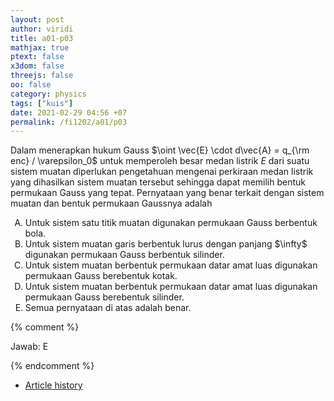 ```yaml
---
layout: post
author: viridi
title: a01-p03
mathjax: true
ptext: false
x3dom: false
threejs: false
oo: false
category: physics
tags: ["kuis"]
date: 2021-02-29 04:56 +07
permalink: /fi1202/a01/p03
---
```

Dalam menerapkan hukum Gauss $\oint \vec{E} \cdot d\vec{A} = q_{\rm enc} / \varepsilon_0$ untuk memperoleh besar medan listrik $E$ dari suatu sistem muatan diperlukan pengetahuan mengenai perkiraan medan listrik yang dihasilkan sistem muatan tersebut sehingga dapat memilih bentuk permukaan Gauss yang tepat. Pernyataan yang benar terkait dengan sistem muatan dan bentuk permukaan Gaussnya adalah
<ol type="A">
<li>Untuk sistem satu titik muatan digunakan permukaan Gauss berbentuk bola.</li>
<li>Untuk sistem muatan garis berbentuk lurus dengan panjang $\infty$ digunakan permukaan Gauss berbentuk silinder.</li>
<li>Untuk sistem muatan berbentuk permukaan datar amat luas digunakan permukaan Gauss berebentuk kotak.</li>
<li>Untuk sistem muatan berbentuk permukaan datar amat luas digunakan permukaan Gauss berebentuk silinder.</li>
<li>Semua pernyataan di atas adalah benar.</li>
</ol>

{% comment %}

Jawab: E

{% endcomment %}

+ [Article history](https://github.com/butiran/butiran.github.io/commits/master/_posts/fi1202/a01/2021-02-28-p01.md)
